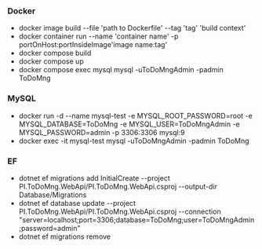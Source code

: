 ### Docker

- docker image build --file 'path to Dockerfile' --tag 'tag' 'build context'
- docker container run --name 'container name' -p portOnHost:portInsideImage'image name:tag'
- docker compose build
- docker compose up
- docker compose exec mysql mysql -uToDoMngAdmin -padmin ToDoMng

### MySQL

- docker run -d --name mysql-test -e MYSQL_ROOT_PASSWORD=root -e MYSQL_DATABASE=ToDoMng -e MYSQL_USER=ToDoMngAdmin -e MYSQL_PASSWORD=admin -p 3306:3306 mysql:9
- docker exec -it mysql-test mysql -uToDoMngAdmin -padmin ToDoMng

### EF

- dotnet ef migrations add InitialCreate --project PI.ToDoMng.WebApi/PI.ToDoMng.WebApi.csproj --output-dir Database/Migrations
- dotnet ef database update --project PI.ToDoMng.WebApi/PI.ToDoMng.WebApi.csproj  --connection "server=localhost;port=3306;database=ToDoMng;user=ToDoMngAdmin;password=admin"
- dotnet ef migrations remove
